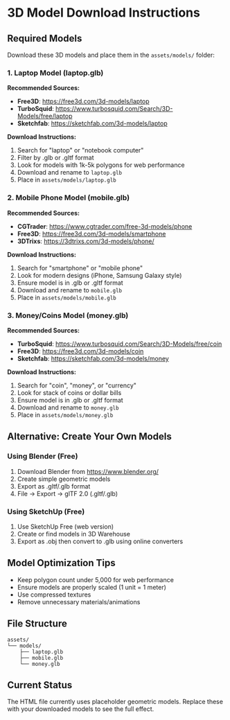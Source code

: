 # 3D Model Download Instructions

## Required Models
Download these 3D models and place them in the `assets/models/` folder:

### 1. Laptop Model (laptop.glb)
**Recommended Sources:**
- **Free3D**: https://free3d.com/3d-models/laptop
- **TurboSquid**: https://www.turbosquid.com/Search/3D-Models/free/laptop
- **Sketchfab**: https://sketchfab.com/3d-models/laptop

**Download Instructions:**
1. Search for "laptop" or "notebook computer"
2. Filter by .glb or .gltf format
3. Look for models with 1k-5k polygons for web performance
4. Download and rename to `laptop.glb`
5. Place in `assets/models/laptop.glb`

### 2. Mobile Phone Model (mobile.glb)
**Recommended Sources:**
- **CGTrader**: https://www.cgtrader.com/free-3d-models/phone
- **Free3D**: https://free3d.com/3d-models/smartphone
- **3DTrixs**: https://3dtrixs.com/3d-models/phone/

**Download Instructions:**
1. Search for "smartphone" or "mobile phone"
2. Look for modern designs (iPhone, Samsung Galaxy style)
3. Ensure model is in .glb or .gltf format
4. Download and rename to `mobile.glb`
5. Place in `assets/models/mobile.glb`

### 3. Money/Coins Model (money.glb)
**Recommended Sources:**
- **TurboSquid**: https://www.turbosquid.com/Search/3D-Models/free/coin
- **Free3D**: https://free3d.com/3d-models/coin
- **Sketchfab**: https://sketchfab.com/3d-models/money

**Download Instructions:**
1. Search for "coin", "money", or "currency"
2. Look for stack of coins or dollar bills
3. Ensure model is in .glb or .gltf format
4. Download and rename to `money.glb`
5. Place in `assets/models/money.glb`

## Alternative: Create Your Own Models

### Using Blender (Free)
1. Download Blender from https://www.blender.org/
2. Create simple geometric models
3. Export as .gltf/.glb format
4. File → Export → glTF 2.0 (.gltf/.glb)

### Using SketchUp (Free)
1. Use SketchUp Free (web version)
2. Create or find models in 3D Warehouse
3. Export as .obj then convert to .glb using online converters

## Model Optimization Tips
- Keep polygon count under 5,000 for web performance
- Ensure models are properly scaled (1 unit = 1 meter)
- Use compressed textures
- Remove unnecessary materials/animations

## File Structure
```
assets/
└── models/
    ├── laptop.glb
    ├── mobile.glb
    └── money.glb
```

## Current Status
The HTML file currently uses placeholder geometric models. Replace these with your downloaded models to see the full effect.